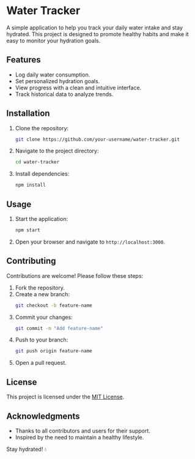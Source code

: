 # Water Tracker

A simple application to help you track your daily water intake and stay hydrated. This project is designed to promote healthy habits and make it easy to monitor your hydration goals.

## Features

- Log daily water consumption.
- Set personalized hydration goals.
- View progress with a clean and intuitive interface.
- Track historical data to analyze trends.

## Installation

1. Clone the repository:
    ```bash
    git clone https://github.com/your-username/water-tracker.git
    ```
2. Navigate to the project directory:
    ```bash
    cd water-tracker
    ```
3. Install dependencies:
    ```bash
    npm install
    ```

## Usage

1. Start the application:
    ```bash
    npm start
    ```
2. Open your browser and navigate to `http://localhost:3000`.

## Contributing

Contributions are welcome! Please follow these steps:

1. Fork the repository.
2. Create a new branch:
    ```bash
    git checkout -b feature-name
    ```
3. Commit your changes:
    ```bash
    git commit -m "Add feature-name"
    ```
4. Push to your branch:
    ```bash
    git push origin feature-name
    ```
5. Open a pull request.

## License

This project is licensed under the [MIT License](LICENSE).

## Acknowledgments

- Thanks to all contributors and users for their support.
- Inspired by the need to maintain a healthy lifestyle.

Stay hydrated! 💧